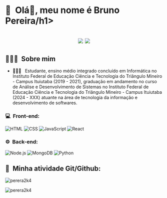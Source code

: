 <h1>👋 &nbsp;Olá👋, meu nome é Bruno Pereira/h1>
<p align="center">
<a href="https://instagram.com/perera2k4"><img src="https://img.shields.io/badge/-@perera2k4_-E4405F?style=flat-square&logo=Instagram&logoColor=white"/></a>
<a href="https://www.linkedin.com/in/bruno-pereira-carvalho/"><img src="https://img.shields.io/badge/-Bruno%20Pereira%20Carvalho-0077B5?style=flat-square&logo=Linkedin&logoColor=white"/></a>

</p>

<h2> 👨🏻‍💻 &nbsp;Sobre mim</h2>

- 👨🏻‍💻 &nbsp; Estudante, ensino médio integrado concluído em Informática no Instituto Federal de Educação Ciência e Tecnologia do Triângulo Mineiro - Campus Ituiutaba (2019 - 2021), graduação em andamento no curso de Análise e Desenvolvimento de Sistemas no Instituto Federal de Educação Ciência e Tecnologia do Triângulo Mineiro - Campus Ituiutaba (2024 - XXX) atuante na área de tecnologia da informação e desenvolvimento de softwares.

<h3>💻 &nbsp;Front-end:</h3>

![HTML](https://img.shields.io/badge/-HTML-333333?style=flat&logo=HTML5)
![CSS](https://img.shields.io/badge/-CSS-333333?style=flat&logo=CSS3&logoColor=1572B6)
![JavaScript](https://img.shields.io/badge/-JavaScript-333333?style=flat&logo=javascript)
![React](https://img.shields.io/badge/-React-333333?style=flat&logo=react)

<h3>⚙️ &nbsp;Back-end:</h3>

![Node.js](https://img.shields.io/badge/-Node.js-333333?style=flat&logo=node.js)
![MongoDB](https://img.shields.io/badge/-MongoDB-333333?style=flat&logo=mongodb)
![Python](https://img.shields.io/badge/-Python-333333?style=flat&logo=python)

<h2>🚀 &nbsp;Minha atividade Git/Github:</h2>
<p align="left"> <img src="https://komarev.com/ghpvc/?username=perera2k4&label=Profile%20views&color=0e75b6&style=flat" alt="perera2k4"> </p>
<p>&nbsp;<img align="left" src="https://github-readme-stats.vercel.app/api?username=perera2k4&show_icons=true&theme=dracula" alt="perera2k4" /></p>
